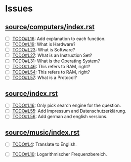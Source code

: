 # Issues

## [source/computers/index.rst](source/computers/index.rst)

- [ ] [TODO#L16](source/computers/index.rst#L16): Add explanation to each function.
- [ ] [TODO#L19](source/computers/index.rst#L19): What is Hardware?
- [ ] [TODO#L23](source/computers/index.rst#L23): What is Software?
- [ ] [TODO#L27](source/computers/index.rst#L27): What is an Instruction Set?
- [ ] [TODO#L31](source/computers/index.rst#L31): What is the Operating System?
- [ ] [TODO#L46](source/computers/index.rst#L46): This refers to RAM, right?
- [ ] [TODO#L54](source/computers/index.rst#L54): This refers to RAM, right?
- [ ] [TODO#L57](source/computers/index.rst#L57): What is a Protocol?

## [source/index.rst](source/index.rst)

- [ ] [TODO#L16](source/index.rst#L16): Only pick search engine for the question.
- [ ] [TODO#L55](source/index.rst#L55): Add Impressum and Datenschutzerklärung.
- [ ] [TODO#L56](source/index.rst#L56): Add german and english versions.

## [source/music/index.rst](source/music/index.rst)

- [ ] [TODO#L4](source/music/index.rst#L4): Translate to English.
- [ ] [TODO#L10](source/music/index.rst#L10): Logarithmischer Frequenzbereich.

